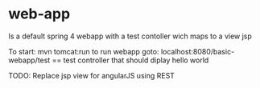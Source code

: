 # web-app
Is a default spring 4 webapp with a test contoller wich maps to a view jsp

To start: mvn tomcat:run to run webapp
goto: localhost:8080/basic-webapp/test == test controller that should diplay hello world

TODO:
Replace jsp view for angularJS using REST
